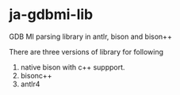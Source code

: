 # ja-gdbmi-lib
GDB MI parsing library in antlr, bison and bison++

There are three versions of library for following
1. native bison with c++ suppport.
2. bisonc++
3. antlr4

